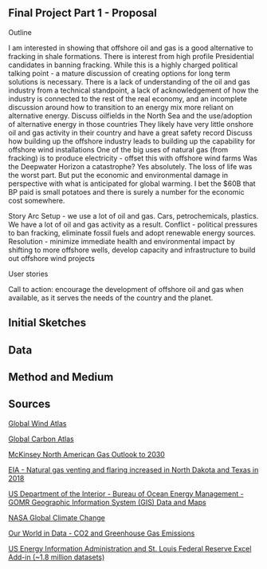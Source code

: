 ## Final Project Part 1 - Proposal
Outline

I am interested in showing that offshore oil and gas is a good alternative to fracking in shale formations. 
There is interest from high profile Presidential candidates in banning fracking.
While this is a highly charged political talking point - a mature discussion of creating options for long term solutions is necessary.
There is a lack of understanding of the oil and gas industry from a technical standpoint, a lack of acknowledgement of how the industry is connected to the rest of the real economy, and an incomplete discussion around how to transition to an energy mix more reliant on alternative energy.
Discuss oilfields in the North Sea and the use/adoption of alternative energy in those countries
They likely have very little onshore oil and gas activity in their country and have a great safety record
Discuss how building up the offshore industry leads to building up the capability for offshore wind installations
One of the big uses of natural gas (from fracking) is to produce electricity - offset this with offshore wind farms
Was the Deepwater Horizon a catastrophe? Yes absolutely. The loss of life was the worst part. But put the economic and environmental damage in perspective with what is anticipated for global warming. I bet the $60B that BP paid is small potatoes and there is surely a number for the economic cost somewhere. 

Story Arc
Setup - we use a lot of oil and gas. Cars, petrochemicals, plastics. We have a lot of oil and gas activity as a result.
Conflict - political pressures to ban fracking, eliminate fossil fuels and adopt renewable energy sources.
Resolution - minimize immediate health and environmental impact by shifting to more offshore wells, develop capacity and infrastructure to build out offshore wind projects

User stories

Call to action: encourage the development of offshore oil and gas when available, as it serves the needs of the country and the planet. 

## Initial Sketches

## Data


## Method and Medium

## Sources
[Global Wind Atlas](https://globalwindatlas.info/)

[Global Carbon Atlas](http://www.globalcarbonatlas.org/en/CO2-emissions) 

[McKinsey North American Gas Outlook to 2030](https://www.mckinsey.com/industries/oil-and-gas/our-insights/north-american-gas-outlook-to-2030) 

[EIA - Natural gas venting and flaring increased in North Dakota and Texas in 2018](https://www.eia.gov/todayinenergy/detail.php?id=42195)

[US Department of the Interior - Bureau of Ocean Energy Management - GOMR Geographic Information System (GIS) Data and Maps](https://www.boem.gov/oil-gas-energy/mapping-and-data/gomr-geographic-information-system-gis-data-and-maps) 

[NASA Global Climate Change](https://climate.nasa.gov/resources/global-warming-vs-climate-change/)

[Our World in Data - CO2 and Greenhouse Gas Emissions](https://ourworldindata.org/co2-and-other-greenhouse-gas-emissions) 

[US Energy Information Administration and St. Louis Federal Reserve Excel Add-in (~1.8 million datasets)](https://www.eia.gov/opendata/excel/)
